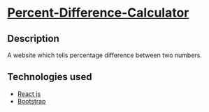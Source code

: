# [Percent-Difference-Calculator](https://navjotsingh007.github.io/percent-difference-calculator)

## Description
A website which tells percentage difference between two numbers.

## Technologies used
- [React js](https://reactjs.org/)
- [Bootstrap](https://getbootstrap.com/)